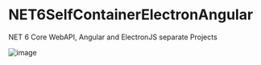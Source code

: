# NET6SelfContainerElectronAngular
NET 6 Core WebAPI, Angular and ElectronJS separate Projects



![image](https://user-images.githubusercontent.com/14084041/189997002-cf912db3-7775-43e0-b8d5-0e224595ab2f.png)
